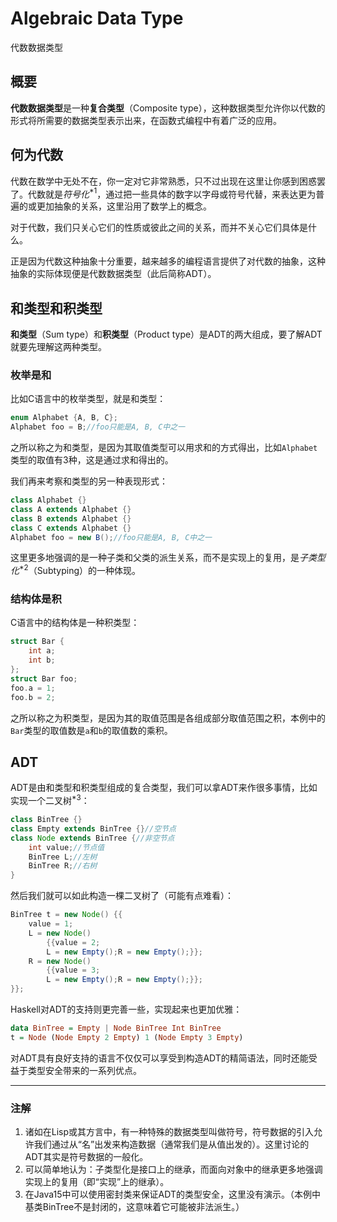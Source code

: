 # Algebraic Data Type

代数数据类型

## 概要

**代数数据类型**是一种**复合类型**（Composite type），这种数据类型允许你以代数的形式将所需要的数据类型表示出来，在函数式编程中有着广泛的应用。

## 何为代数

代数在数学中无处不在，你一定对它非常熟悉，只不过出现在这里让你感到困惑罢了。代数就是*符号化*$^{*1}$，通过把一些具体的数字以字母或符号代替，来表达更为普遍的或更加抽象的关系，这里沿用了数学上的概念。

对于代数，我们只关心它们的性质或彼此之间的关系，而并不关心它们具体是什么。

正是因为代数这种抽象十分重要，越来越多的编程语言提供了对代数的抽象，这种抽象的实际体现便是代数数据类型（此后简称ADT）。

## 和类型和积类型

**和类型**（Sum type）和**积类型**（Product type）是ADT的两大组成，要了解ADT就要先理解这两种类型。

### 枚举是和

比如C语言中的枚举类型，就是和类型：

```C
enum Alphabet {A, B, C};
Alphabet foo = B;//foo只能是A, B, C中之一
```

之所以称之为和类型，是因为其取值类型可以用求和的方式得出，比如`Alphabet`类型的取值有3种，这是通过求和得出的。

我们再来考察和类型的另一种表现形式：

```Java
class Alphabet {}
class A extends Alphabet {}
class B extends Alphabet {}
class C extends Alphabet {}
Alphabet foo = new B();//foo只能是A, B, C中之一
```

这里更多地强调的是一种子类和父类的派生关系，而不是实现上的复用，是*子类型化*$^{*2}$（Subtyping）的一种体现。

### 结构体是积

C语言中的结构体是一种积类型：

```C
struct Bar {
    int a;
    int b;
};
struct Bar foo;
foo.a = 1;
foo.b = 2;
```

之所以称之为积类型，是因为其的取值范围是各组成部分取值范围之积，本例中的`Bar`类型的取值数是`a`和`b`的取值数的乘积。

## ADT

ADT是由和类型和积类型组成的复合类型，我们可以拿ADT来作很多事情，比如实现一个二叉树$^{*3}$：

```Java
class BinTree {}
class Empty extends BinTree {}//空节点
class Node extends BinTree {//非空节点
    int value;//节点值
    BinTree L;//左树
    BinTree R;//右树
}
```

然后我们就可以如此构造一棵二叉树了（可能有点难看）：

```Java
BinTree t = new Node() {{
    value = 1;
    L = new Node() 
        {{value = 2; 
        L = new Empty();R = new Empty();}};
    R = new Node() 
        {{value = 3; 
        L = new Empty();R = new Empty();}};
}};
```

Haskell对ADT的支持则更完善一些，实现起来也更加优雅：

```Haskell
data BinTree = Empty | Node BinTree Int BinTree
t = Node (Node Empty 2 Empty) 1 (Node Empty 3 Empty)
```

对ADT具有良好支持的语言不仅仅可以享受到构造ADT的精简语法，同时还能受益于类型安全带来的一系列优点。

---

### 注解

1. 诸如在Lisp或其方言中，有一种特殊的数据类型叫做符号，符号数据的引入允许我们通过从“名”出发来构造数据（通常我们是从值出发的）。这里讨论的ADT其实是符号数据的一般化。
2. 可以简单地认为：子类型化是接口上的继承，而面向对象中的继承更多地强调实现上的复用（即“实现”上的继承）。
3. 在Java15中可以使用密封类来保证ADT的类型安全，这里没有演示。（本例中基类BinTree不是封闭的，这意味着它可能被非法派生。）
